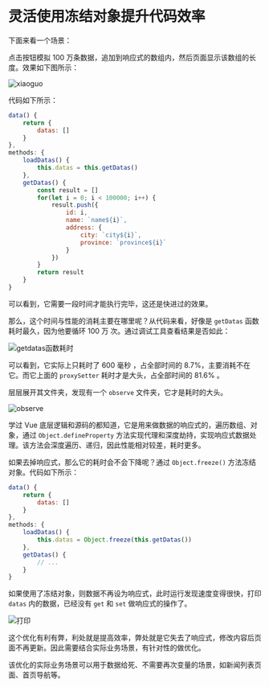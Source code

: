 # 灵活使用冻结对象提升代码效率

下面来看一个场景：

点击按钮模拟 100 万条数据，追加到响应式的数组内，然后页面显示该数组的长度。效果如下图所示：

![xiaoguo](https://pic.imgdb.cn/item/653a54b5c458853aef1262fd.gif)

代码如下所示：

```js
data() {
    return {
        datas: []
    }
},
methods: {
    loadDatas() {
        this.datas = this.getDatas()
    },
    getDatas() {
        const result = []
        for(let i = 0; i < 100000; i++) {
            result.push({
                id: i,
                name: `name${i}`,
                address: {
                    city: `city${i}`,
                    province: `province${i}`
                }
            })
        }
        return result
    }
}
```

可以看到，它需要一段时间才能执行完毕，这还是快进过的效果。

那么，这个时间与性能的消耗主要在哪里呢？从代码来看，好像是 `getDatas` 函数耗时最久，因为他要循环 100 万 次。通过调试工具查看结果是否如此：

![getdatas函数耗时](https://pic.imgdb.cn/item/653a5608c458853aef17d8df.jpg)

可以看到，它实际上只耗时了 600 毫秒 ，占全部时间的 8.7%，主要消耗不在它。而它上面的 `proxySetter` 耗时才是大头，占全部时间的 81.6% 。

层层展开其文件夹，发现有一个 `observe` 文件夹，它才是耗时的大头。

![observe](https://pic.imgdb.cn/item/653a57bdc458853aef1e6031.jpg)

学过 Vue 底层逻辑和源码的都知道，它是用来做数据的响应式的，遍历数组、对象，通过 `Object.defineProperty` 方法实现代理和深度劫持，实现响应式数据处理。该方法会深度遍历、递归，因此性能相对较差，耗时更多。

如果去掉响应式，那么它的耗时会不会下降呢？通过 `Object.freeze()` 方法冻结对象。代码如下所示：

```js
data() {
    return {
        datas: []
    }
},
methods: {
    loadDatas() {
        this.datas = Object.freeze(this.getDatas())
    },
    getDatas() {
        // ...
    }
}
```

如果使用了冻结对象，则数据不再设为响应式，此时运行发现速度变得很快，打印 `datas` 内的数据，已经没有 `get` 和 `set` 做响应式的操作了。

![打印](https://pic.imgdb.cn/item/653a59afc458853aef25e96e.jpg)

这个优化有利有弊，利处就是提高效率，弊处就是它失去了响应式，修改内容后页面不再更新。因此需要结合实际业务场景，有针对性的做优化。

该优化的实际业务场景可以用于数据给死、不需要再次变量的场景，如新闻列表页面、首页导航等。
